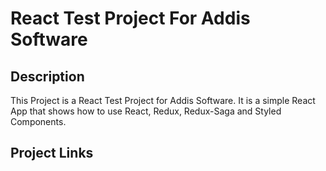 # React Test Project For Addis Software

## Description

This Project is a React Test Project for Addis Software. It is a simple React App that shows how to use React, Redux, Redux-Saga and Styled Components.

## Project Links
